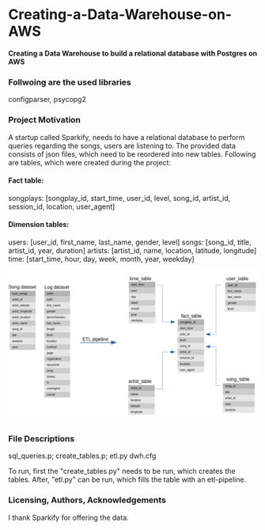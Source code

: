 # Creating-a-Data-Warehouse-on-AWS
**Creating a Data Warehouse to build a relational database with Postgres on AWS**

### Follwoing are the used libraries
configparser, psycopg2

### Project Motivation
A startup called Sparkify, needs to have a relational database to perform queries regarding the songs, users are listening to. The provided data consists of json files, which need to be reordered into new tables.
Following are tables, which were created during the project: 

#### Fact table:
songplays: [songplay_id, start_time, user_id, level, song_id, artist_id, session_id, location, user_agent]

#### Dimension tables:
users:     [user_id, first_name, last_name, gender, level]
songs:     [song_id, title, artist_id, year, duration]
artists:   [artist_id, name, location, latitude, longitude]
time:      [start_time, hour, day, week, month, year, weekday]

![alt text](https://github.com/riconaef/Creating-a-Data-Warehouse-on-AWS/blob/main/starschema.png)

### File Descriptions
sql_queries.p; 
create_tables.p; 
etl.py
dwh.cfg

To run, first the "create_tables.py" needs to be run, which creates the tables. After, "etl.py" can be run, which fills the table with an etl-pipeline. 


### Licensing, Authors, Acknowledgements
I thank Sparkify for offering the data.
